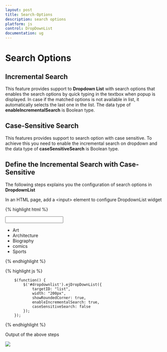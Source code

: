 ```yaml
---
layout: post
title: Search-Options
description: search options 
platform: js
control: DropDownList
documentation: ug
---
```


# Search Options 

## Incremental Search 

This feature provides support to **Dropdown List** with search options that enables the search options by quick typing in the textbox when popup is displayed. In case if the matched options is not available in list, it automatically selects the last one in the list.  The data type of **enableIncrementalSearch** is Boolean type.

## Case-Sensitive Search

This features provides support to search option with case sensitive. To achieve this you need to enable the incremental search on dropdown and the data type of **caseSensitiveSearch** is Boolean type. 

## Define the Incremental Search with Case-Sensitive

The following steps explains you the configuration of search options in **DropdownList**

In an HTML page, add a &lt;input&gt; element to configure DropdownList widget

{% highlight html %}

<input type="text" id="dropdownlist" />

<div id="list">
    <ul>
        <li>Art</li>
        <li>Architecture</li>
        <li>Biography</li>
        <li>comics</li>
        <li>Sports</li>
    </ul>
</div>

{% endhighlight %}

{% highlight js %}

        $(function() {
            $('#dropdownlist').ejDropDownList({
                targetID: "list",
                width: "200px",
                showRoundedCorner: true,
                enableIncrementalSearch: true,
                caseSensitiveSearch: false
            });
        });

{% endhighlight %}

Output of the above steps

![]("/js/DropDownList/Search-Options_images/Search-Options_img1.png") 
